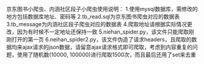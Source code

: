 京东图书小爬虫、内涵社区段子小爬虫使用说明：
	1.使用mysql数据库，需修改的地方包括数据库地址、密码等
	2.tb_read.sql为京东图书爬虫对应的数据表
	3.tb_message为内涵社区段子爬虫对应的数据表
	4.爬取地址请根据实际情况更改，因为有时候不一定地址还保持一致
	5.niehan_spider.py，该文件只能爬取刚刚打开的第一页
	6.neihan_spider2.py，该文件伪造了请求headers，且爬取的数据均来ajax请求的json数据，请留意ajax请求格式即可爬取，考虑到内容重复的问题，使用了随机数(10000, 100000)进行爬取1500次，而且最后还用了set来去重


